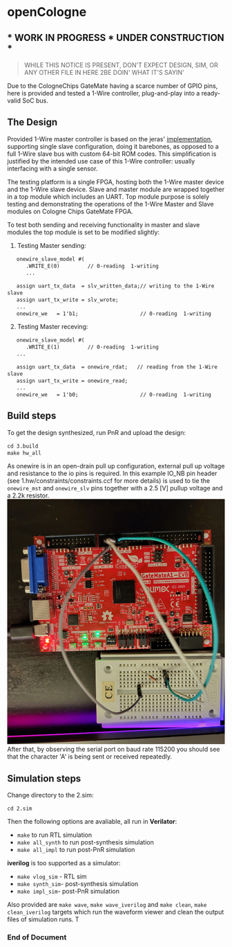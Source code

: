# openCologne
## * WORK IN PROGRESS * UNDER CONSTRUCTION *
> WHILE THIS NOTICE IS PRESENT, DON'T EXPECT DESIGN, SIM, OR ANY OTHER FILE IN HERE 2BE DOIN' WHAT IT'S SAYIN'

Due to the CologneChips GateMate having a scarce number of GPIO pins, here is provided and tested a 1-Wire controller, plug-and-play into a ready-valid SoC bus. 
## The Design
Provided 1-Wire master controller is based on the jeras' [implementation](https://github.com/jeras/sockit_owm), supporting single slave configuration, doing it barebones, as opposed to a full 1-Wire slave bus with custom 64-bit ROM codes. This simplification is justified by the intended use case of this 1-Wire controller: usually interfacing with a single sensor. 

The testing platform is a single FPGA, hosting both the 1-Wire master device and the 1-Wire slave device. Slave and master module are wrapped together in a top module which includes an UART. Top module purpose is solely testing and demonstrating the operations of the 1-Wire Master and Slave modules on Cologne Chips GateMate FPGA. 

To test both sending and receiving functionality in master and slave modules the top module is set to be modified slightly:
1. Testing Master sending:
```
   onewire_slave_model #(
      .WRITE_E(0)         // 0-reading  1-writing
      ...
```
```
   assign uart_tx_data  = slv_written_data;// writing to the 1-Wire slave
   assign uart_tx_write = slv_wrote;
   ...
   onewire_we   = 1'b1;                    // 0-reading  1-writing
```
2. Testing Master receving:
```
   onewire_slave_model #(
      .WRITE_E(1)         // 0-reading  1-writing
   ...
```
```
   assign uart_tx_data  = onewire_rdat;   // reading from the 1-Wire slave
   assign uart_tx_write = onewire_read;
   ...
   onewire_we   = 1'b0;                    // 0-reading  1-writing
```
## Build steps
To get the design synthesized, run PnR and upload the design:
```
cd 3.build
make hw_all
```
As onewire is in an open-drain pull up configuration, external pull up voltage and resistance to the io pins is required. In this example IO_NB pin header (see 1.hw/constraints/constraints.ccf for more details) is used to tie the `onewire_mst` and `onewire_slv` pins together with a 2.5 [V] pullup voltage and a 2.2k resistor.
![Alt text](0.doc/owr.jpg)
After that, by observing the serial port on baud rate 115200 you should see that the character 'A' is being sent or received repeatedly.
## Simulation steps
Change directory to the 2.sim:
```
cd 2.sim
```
Then the following options are avaliable, all run in **Verilator**:
- `make`  to run RTL simulation
- `make all_synth` to run post-synthesis simulation
- `make all_impl` to run post-PnR simulation

**iverilog** is too supported as a simulator:
- `make vlog_sim` - RTL sim
- `make synth_sim`- post-synthesis simulation
- `make impl_sim`- post-PnR simulation

Also provided are `make wave`, `make wave_iverilog` and `make clean`, `make clean_iverilog` targets which run the waveform viewer and clean the output files of simulation runs.
T
**<h3>  End of Document </h3>** 


[def]: drawing.svg